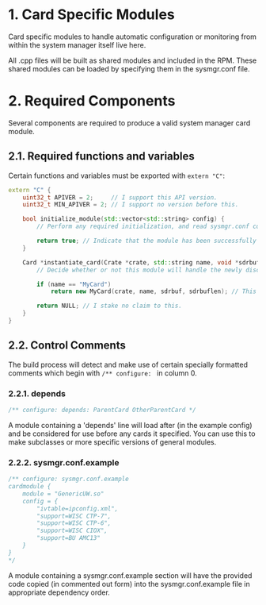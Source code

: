 # 1. Card Specific Modules

Card specific modules to handle automatic configuration or monitoring from
within the system manager itself live here.

All .cpp files will be built as shared modules and included in the RPM.  These
shared modules can be loaded by specifying them in the sysmgr.conf file.

# 2. Required Components
Several components are required to produce a valid system manager card module.

## 2.1. Required functions and variables
Certain functions and variables must be exported with `extern "C"`:

```cpp
extern "C" {
	uint32_t APIVER = 2;     // I support this API version.
	uint32_t MIN_APIVER = 2; // I support no version before this.

	bool initialize_module(std::vector<std::string> config) {
		// Perform any required initialization, and read sysmgr.conf config options.

		return true; // Indicate that the module has been successfully initalized.
	}

	Card *instantiate_card(Crate *crate, std::string name, void *sdrbuf, uint8_t sdrbuflen) {
		// Decide whether or not this module will handle the newly discovered card.

		if (name == "MyCard")
			return new MyCard(crate, name, sdrbuf, sdrbuflen); // This is mine alone.

		return NULL; // I stake no claim to this.
	}
}
```

## 2.2. Control Comments
The build process will detect and make use of certain specially formatted
comments which begin with `/** configure: ` in column 0.

### 2.2.1. depends
```cpp
/** configure: depends: ParentCard OtherParentCard */
```
A module containing a 'depends' line will load after (in the example config)
and be considered for use before any cards it specified.  You can use this to
make subclasses or more specific versions of general modules.

### 2.2.2. sysmgr.conf.example
```cpp
/** configure: sysmgr.conf.example
cardmodule {
	module = "GenericUW.so"
	config = {
		"ivtable=ipconfig.xml",
		"support=WISC CTP-7",
		"support=WISC CTP-6",
		"support=WISC CIOX",
		"support=BU AMC13"
	}
}
*/
```
A module containing a sysmgr.conf.example section will have the provided code
copied (in commented out form) into the sysmgr.conf.example file in appropriate
dependency order.
